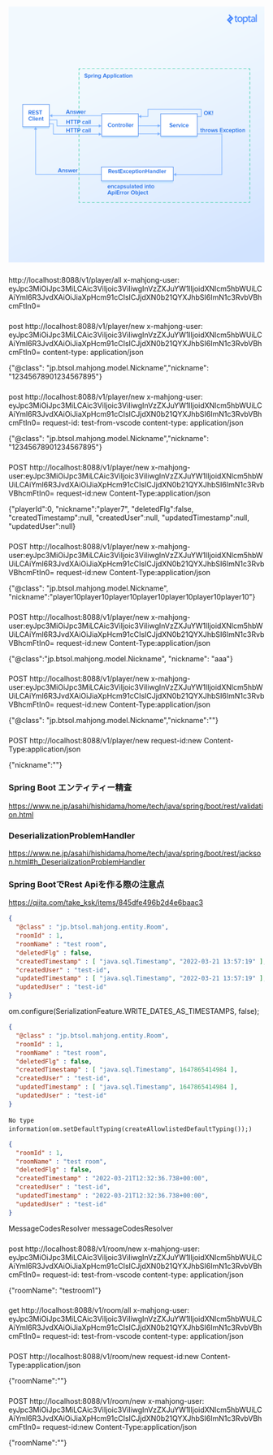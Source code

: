 ![](image/api/1648043814429.png)
###

http://localhost:8088/v1/player/all
x-mahjong-user: eyJpc3MiOiJpc3MiLCAic3ViIjoic3ViIiwgInVzZXJuYW1lIjoidXNlcm5hbWUiLCAiYml6R3JvdXAiOiJiaXpHcm91cCIsICJjdXN0b21QYXJhbSI6ImN1c3RvbVBhcmFtIn0=

###

post http://localhost:8088/v1/player/new
x-mahjong-user: eyJpc3MiOiJpc3MiLCAic3ViIjoic3ViIiwgInVzZXJuYW1lIjoidXNlcm5hbWUiLCAiYml6R3JvdXAiOiJiaXpHcm91cCIsICJjdXN0b21QYXJhbSI6ImN1c3RvbVBhcmFtIn0=
content-type: application/json

{"@class": "jp.btsol.mahjong.model.Nickname","nickname": "12345678901234567895"}

###

post http://localhost:8088/v1/player/new
x-mahjong-user: eyJpc3MiOiJpc3MiLCAic3ViIjoic3ViIiwgInVzZXJuYW1lIjoidXNlcm5hbWUiLCAiYml6R3JvdXAiOiJiaXpHcm91cCIsICJjdXN0b21QYXJhbSI6ImN1c3RvbVBhcmFtIn0=
request-id: test-from-vscode
content-type: application/json

{"@class": "jp.btsol.mahjong.model.Nickname","nickname": "12345678901234567895"}

###

POST http://localhost:8088/v1/player/new
x-mahjong-user:eyJpc3MiOiJpc3MiLCAic3ViIjoic3ViIiwgInVzZXJuYW1lIjoidXNlcm5hbWUiLCAiYml6R3JvdXAiOiJiaXpHcm91cCIsICJjdXN0b21QYXJhbSI6ImN1c3RvbVBhcmFtIn0= 
request-id:new
Content-Type:application/json

{"playerId":0, "nickname":"player7", "deletedFlg":false, "createdTimestamp":null, "createdUser":null, "updatedTimestamp":null, "updatedUser":null}

###

POST http://localhost:8088/v1/player/new
x-mahjong-user:eyJpc3MiOiJpc3MiLCAic3ViIjoic3ViIiwgInVzZXJuYW1lIjoidXNlcm5hbWUiLCAiYml6R3JvdXAiOiJiaXpHcm91cCIsICJjdXN0b21QYXJhbSI6ImN1c3RvbVBhcmFtIn0= 
request-id:new
Content-Type:application/json

{"@class": "jp.btsol.mahjong.model.Nickname", "nickname":"player10player10player10player10player10player10player10"}

###

POST http://localhost:8088/v1/player/new
x-mahjong-user:eyJpc3MiOiJpc3MiLCAic3ViIjoic3ViIiwgInVzZXJuYW1lIjoidXNlcm5hbWUiLCAiYml6R3JvdXAiOiJiaXpHcm91cCIsICJjdXN0b21QYXJhbSI6ImN1c3RvbVBhcmFtIn0= 
request-id:new
Content-Type:application/json

{"@class":"jp.btsol.mahjong.model.Nickname", "nickname": "aaa"}


###

POST http://localhost:8088/v1/player/new
x-mahjong-user:eyJpc3MiOiJpc3MiLCAic3ViIjoic3ViIiwgInVzZXJuYW1lIjoidXNlcm5hbWUiLCAiYml6R3JvdXAiOiJiaXpHcm91cCIsICJjdXN0b21QYXJhbSI6ImN1c3RvbVBhcmFtIn0= 
request-id:new
Content-Type:application/json

{"@class": "jp.btsol.mahjong.model.Nickname","nickname":""}

###

POST http://localhost:8088/v1/player/new
request-id:new
Content-Type:application/json

{"nickname":""}


### Spring Boot エンティティー精査
https://www.ne.jp/asahi/hishidama/home/tech/java/spring/boot/rest/validation.html

### DeserializationProblemHandler
https://www.ne.jp/asahi/hishidama/home/tech/java/spring/boot/rest/jackson.html#h_DeserializationProblemHandler

### Spring BootでRest Apiを作る際の注意点
https://qiita.com/take_ksk/items/845dfe496b2d4e6baac3

```json
{
  "@class" : "jp.btsol.mahjong.entity.Room",
  "roomId" : 1,
  "roomName" : "test room",
  "deletedFlg" : false,
  "createdTimestamp" : [ "java.sql.Timestamp", "2022-03-21 13:57:19" ],
  "createdUser" : "test-id",
  "updatedTimestamp" : [ "java.sql.Timestamp", "2022-03-21 13:57:19" ],
  "updatedUser" : "test-id"
}
```

om.configure(SerializationFeature.WRITE_DATES_AS_TIMESTAMPS, false);
```json
{
  "@class" : "jp.btsol.mahjong.entity.Room",
  "roomId" : 1,
  "roomName" : "test room",
  "deletedFlg" : false,
  "createdTimestamp" : [ "java.sql.Timestamp", 1647865414984 ],
  "createdUser" : "test-id",
  "updatedTimestamp" : [ "java.sql.Timestamp", 1647865414984 ],
  "updatedUser" : "test-id"
}
```

`No type information(om.setDefaultTyping(createAllowlistedDefaultTyping());)`
```json
{
  "roomId" : 1,
  "roomName" : "test room",
  "deletedFlg" : false,
  "createdTimestamp" : "2022-03-21T12:32:36.738+00:00",
  "createdUser" : "test-id",
  "updatedTimestamp" : "2022-03-21T12:32:36.738+00:00",
  "updatedUser" : "test-id"
}
```

MessageCodesResolver messageCodesResolver

###

post http://localhost:8088/v1/room/new
x-mahjong-user: eyJpc3MiOiJpc3MiLCAic3ViIjoic3ViIiwgInVzZXJuYW1lIjoidXNlcm5hbWUiLCAiYml6R3JvdXAiOiJiaXpHcm91cCIsICJjdXN0b21QYXJhbSI6ImN1c3RvbVBhcmFtIn0=
request-id: test-from-vscode
content-type: application/json

{"roomName": "testroom1"}

###

get http://localhost:8088/v1/room/all
x-mahjong-user: eyJpc3MiOiJpc3MiLCAic3ViIjoic3ViIiwgInVzZXJuYW1lIjoidXNlcm5hbWUiLCAiYml6R3JvdXAiOiJiaXpHcm91cCIsICJjdXN0b21QYXJhbSI6ImN1c3RvbVBhcmFtIn0=
request-id: test-from-vscode
content-type: application/json

###

POST http://localhost:8088/v1/room/new
request-id:new
Content-Type:application/json

{"roomName":""}

###

POST http://localhost:8088/v1/room/new
x-mahjong-user: eyJpc3MiOiJpc3MiLCAic3ViIjoic3ViIiwgInVzZXJuYW1lIjoidXNlcm5hbWUiLCAiYml6R3JvdXAiOiJiaXpHcm91cCIsICJjdXN0b21QYXJhbSI6ImN1c3RvbVBhcmFtIn0=
request-id:new
Content-Type:application/json

{"roomName":""}
